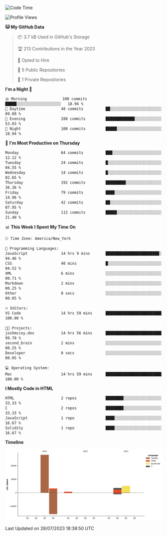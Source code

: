 <!-- # 👋 Hello, World! 🌎
## I'm Josh, a chef & self-taught developer.

I'm actively progressing through [roadmap.sh Full-Stack Developer roadmap](https://roadmap.sh/full-stack).  
HTML
CSS
JS
npm
Git
Tailwind
React
node.js
Python
SwiftUI
Solidity
Rust
I'm currently progressing through:
CS50X - Introduction to Computer Science 👨‍💻
CS50P - Introduction to Programming with Python 🐍
CS50W - Web Programming with Python and JavaScript 🕸️


<!--START_SECTION:waka-->
![Code Time](http://img.shields.io/badge/Code%20Time-24%20hrs%2015%20mins-blue)

![Profile Views](http://img.shields.io/badge/Profile%20Views-232-blue)

**🐱 My GitHub Data** 

> 📦 3.7 kB Used in GitHub's Storage 
 > 
> 🏆 213 Contributions in the Year 2023
 > 
> 💼 Opted to Hire
 > 
> 📜 5 Public Repositories 
 > 
> 🔑 1 Private Repositories 
 > 
**I'm a Night 🦉** 

```text
🌞 Morning                100 commits         █████░░░░░░░░░░░░░░░░░░░░   18.94 % 
🌆 Daytime                48 commits          ██░░░░░░░░░░░░░░░░░░░░░░░   09.09 % 
🌃 Evening                280 commits         █████████████░░░░░░░░░░░░   53.03 % 
🌙 Night                  100 commits         █████░░░░░░░░░░░░░░░░░░░░   18.94 % 
```
📅 **I'm Most Productive on Thursday** 

```text
Monday                   64 commits          ███░░░░░░░░░░░░░░░░░░░░░░   12.12 % 
Tuesday                  24 commits          █░░░░░░░░░░░░░░░░░░░░░░░░   04.55 % 
Wednesday                14 commits          █░░░░░░░░░░░░░░░░░░░░░░░░   02.65 % 
Thursday                 192 commits         █████████░░░░░░░░░░░░░░░░   36.36 % 
Friday                   79 commits          ████░░░░░░░░░░░░░░░░░░░░░   14.96 % 
Saturday                 42 commits          ██░░░░░░░░░░░░░░░░░░░░░░░   07.95 % 
Sunday                   113 commits         █████░░░░░░░░░░░░░░░░░░░░   21.40 % 
```


📊 **This Week I Spent My Time On** 

```text
🕑︎ Time Zone: America/New_York

💬 Programming Languages: 
JavaScript               14 hrs 9 mins       ████████████████████████░   94.46 % 
CSS                      40 mins             █░░░░░░░░░░░░░░░░░░░░░░░░   04.52 % 
XML                      6 mins              ░░░░░░░░░░░░░░░░░░░░░░░░░   00.71 % 
Markdown                 2 mins              ░░░░░░░░░░░░░░░░░░░░░░░░░   00.25 % 
Other                    0 secs              ░░░░░░░░░░░░░░░░░░░░░░░░░   00.05 % 

🔥 Editors: 
VS Code                  14 hrs 59 mins      █████████████████████████   100.00 % 

🐱‍💻 Projects: 
joshmccoy.dev            14 hrs 56 mins      █████████████████████████   99.70 % 
second_brain             2 mins              ░░░░░░░░░░░░░░░░░░░░░░░░░   00.25 % 
Developer                0 secs              ░░░░░░░░░░░░░░░░░░░░░░░░░   00.05 % 

💻 Operating System: 
Mac                      14 hrs 59 mins      █████████████████████████   100.00 % 
```

**I Mostly Code in HTML** 

```text
HTML                     2 repos             ████████░░░░░░░░░░░░░░░░░   33.33 % 
C                        2 repos             ████████░░░░░░░░░░░░░░░░░   33.33 % 
JavaScript               1 repo              ████░░░░░░░░░░░░░░░░░░░░░   16.67 % 
Solidity                 1 repo              ████░░░░░░░░░░░░░░░░░░░░░   16.67 % 
```



**Timeline**

![Lines of Code chart](https://raw.githubusercontent.com/joshmccoydev/joshmccoydev/main/assets/bar_graph.png)


 Last Updated on 28/07/2023 18:38:50 UTC
<!--END_SECTION:waka-->
